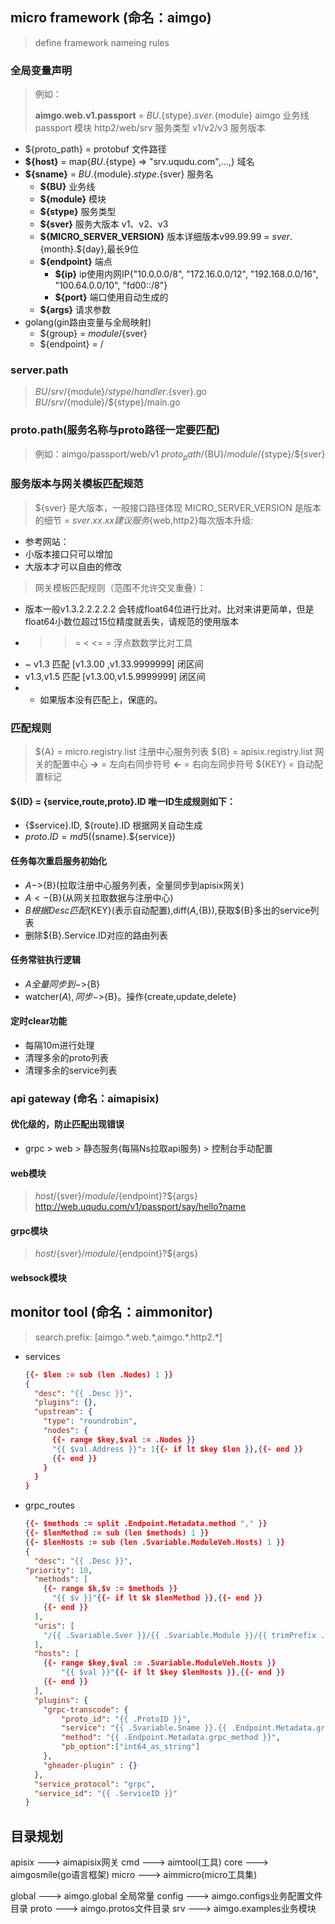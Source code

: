 ## micro framework (命名：aimgo)
> define framework nameing rules

### 全局变量声明
> 例如：
>
> **aimgo.web.v1.passport** = ${BU}.${stype}.${sver}.${module}
> aimgo 业务线
> passport 模块
> http2/web/srv 服务类型
> v1/v2/v3  服务版本

- ${proto_path} = protobuf 文件路径
- **${host}** = map{${BU}.${stype} => "srv.uqudu.com",...,} 域名
- **${sname}** = ${BU}.${module}.${stype}.${sver}  服务名
    - **${BU}**  业务线 
    - **${module}** 模块
    - **${stype}** 服务类型
    - **${sver}** 服务大版本 v1、v2、v3
    - **${MICRO_SERVER_VERSION}** 版本详细版本v99.99.99 = ${sver}.${month}.${day},最长9位
    - **${endpoint}** 端点
        - **${ip}**  ip使用内网IP{"10.0.0.0/8", "172.16.0.0/12", "192.168.0.0/16", "100.64.0.0/10", "fd00::/8"}
        - **${port}** 端口使用自动生成的
    - **${args}** 请求参数
- golang(gin路由变量与全局映射)   
    - ${group}  = ${module}/${sver}
    - ${endpoint} = /

### server.path
> ${BU}/srv/${module}/${stype}/handler.${sver}.go
> ${BU}/srv/${module}/${stype}/main.go

### proto.path(服务名称与proto路径一定要匹配)

> 例如：aimgo/passport/web/v1
> ${proto_path}/${BU}/${module}/${stype}/${sver} 

### 服务版本与网关模板匹配规范
> ${sver} 是大版本，一般接口路径体现
> MICRO_SERVER_VERSION 是版本的细节 = ${sver}.xx.xx
> 建议服务${web,http2}每次版本升级: 
- 参考网站：
- 小版本接口只可以增加
- 大版本才可以自由的修改

> 网关模板匹配规则（范围不允许交叉重叠）：
- 版本一般v1.3.2.2.2.2.2 会转成float64位进行比对。比对来讲更简单，但是float64小数位超过15位精度就丢失，请规范的使用版本
-   > >= < <= = 浮点数数学比对工具
-  ~ v1.3  匹配 [v1.3.00 ,v1.33.9999999] 闭区间
- v1.3,v1.5 匹配 [v1.3.00,v1.5.9999999] 闭区间
- * 如果版本没有匹配上，保底的。

### 匹配规则
> ${A} = micro.registry.list 注册中心服务列表
> ${B} = apisix.registry.list 网关的配置中心
> **->**  = 左向右同步符号
> **<-**  = 右向左同步符号
> ${KEY} = 自动配置标记

#### ${ID} = {service,route,proto}.ID 唯一ID生成规则如下：
- {$service}.ID, ${route}.ID  根据网关自动生成
- ${proto}.ID = md5(${sname}.${service})

#### 任务每次重启服务初始化
- ${A}->${B}(拉取注册中心服务列表，全量同步到apisix网关)
- ${A}<-${B}(从网关拉取数据与注册中心)
- ${B}根据Desc匹配${KEY}(表示自动配置),diff(${A},${B}),获取${B}多出的service列表
- 删除${B}.Service.ID对应的路由列表

#### 任务常驻执行逻辑
- ${A}全量同步到->${B}
- watcher(${A}),同步->${B}。操作{create,update,delete}

#### 定时clear功能
- 每隔10m进行处理
- 清理多余的proto列表
- 清理多余的service列表

### api gateway (命名：aimapisix)

#### 优化级的，防止匹配出现错误
- grpc > web > 静态服务(每隔Ns拉取api服务) > 控制台手动配置

#### web模块
> ${host}/${sver}/${module}/${endpoint}?${args}
> http://web.uqudu.com/v1/passport/say/hello?name

#### grpc模块
> ${host}/${sver}/${module}/${endpoint}?${args}
#### websock模块

## monitor tool (命名：aimmonitor)
> search.prefix: [aimgo.\*.web.\*,aimgo.\*.http2.\*]

- services 

  ```json
  {{- $len := sub (len .Nodes) 1 }}
  {
    "desc": "{{ .Desc }}",
    "plugins": {},
    "upstream": {
      "type": "roundrobin",
      "nodes": {
        {{- range $key,$val := .Nodes }}
        "{{ $val.Address }}": 1{{- if lt $key $len }},{{- end }}
        {{- end }}
      }
    }
  }

  ```

- grpc_routes

  ```json
  {{- $methods := split .Endpoint.Metadata.method "," }}
  {{- $lenMethod := sub (len $methods) 1 }}
  {{- $lenHosts := sub (len .Svariable.ModuleVeh.Hosts) 1 }}
  {
    "desc": "{{ .Desc }}",
  "priority": 10,
    "methods": [
      {{- range $k,$v := $methods }}
        "{{ $v }}"{{- if lt $k $lenMethod }},{{- end }}
      {{- end }}
    ],
    "uris": [
      "/{{ .Svariable.Sver }}/{{ .Svariable.Module }}/{{ trimPrefix .Endpoint.Metadata.path "/" }}"
    ],
    "hosts": [
      {{- range $key,$val := .Svariable.ModuleVeh.Hosts }}
          "{{ $val }}"{{- if lt $key $lenHosts }},{{- end }}
      {{- end }}
    ],
    "plugins": {
      "grpc-transcode": {
          "proto_id": "{{ .ProtoID }}",
          "service": "{{ .Svariable.Sname }}.{{ .Endpoint.Metadata.grpc_service }}",
          "method": "{{ .Endpoint.Metadata.grpc_method }}",
          "pb_option":["int64_as_string"]
      },
      "gheader-plugin" : {}
    },
    "service_protocol": "grpc",
    "service_id": "{{ .ServiceID }}"
  }

  
  ```
## 目录规划 
apisix   ---> aimapisix网关
cmd      ---> aimtool(工具)
core     ---> aimgosmile(go语言框架)
micro    ---> aimmicro(micro工具集)

global   --->  aimgo.global 全局常量
config   ---> aimgo.configs业务配置文件目录
proto    ---> aimgo.protos文件目录
srv      ---> aimgo.examples业务模块

  


